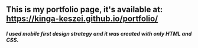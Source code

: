 ## This is my portfolio page, it's available at: https://kinga-keszei.github.io/portfolio/ 

##### I used mobile first design strategy and it was created with only HTML and CSS. 
